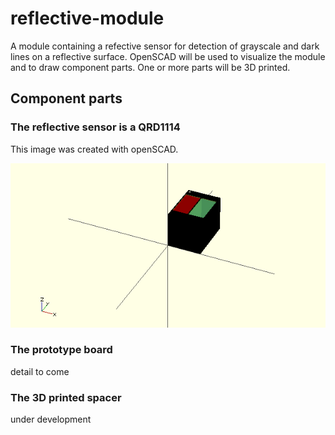 # reflective-module

A module containing a refective sensor for detection of grayscale and
 dark lines on a reflective surface. OpenSCAD will be used to visualize 
 the module and to draw component parts. One or more parts will be 3D 
 printed.

## Component parts

### The reflective sensor is a QRD1114

This image was created with openSCAD.

![QRD1114](image/reflective-sensor.png)

### The prototype board

detail to come

### The 3D printed spacer

under development
